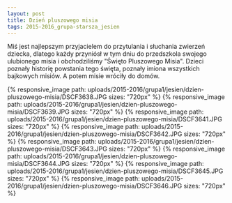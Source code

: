 ```yaml
---
layout: post
title: Dzień pluszowego misia
tags: 2015-2016_grupa-starsza_jesien
---
```


Miś jest najlepszym przyjacielem do przytulania i słuchania zwierzeń dziecka, dlatego każdy przyniósł w tym dniu do przedszkola swojego ulubionego misia i obchodziliśmy "Święto Pluszowego Misia". Dzieci poznały historię powstania tego święta, poznały imiona wszystkich bajkowych misiów. A potem misie wróciły do domów.

{% responsive_image path: uploads/2015-2016/grupa1/jesien/dzien-pluszowego-misia/DSCF3638.JPG sizes: "720px" %}
{% responsive_image path: uploads/2015-2016/grupa1/jesien/dzien-pluszowego-misia/DSCF3639.JPG sizes: "720px" %}
{% responsive_image path: uploads/2015-2016/grupa1/jesien/dzien-pluszowego-misia/DSCF3641.JPG sizes: "720px" %}
{% responsive_image path: uploads/2015-2016/grupa1/jesien/dzien-pluszowego-misia/DSCF3642.JPG sizes: "720px" %}
{% responsive_image path: uploads/2015-2016/grupa1/jesien/dzien-pluszowego-misia/DSCF3643.JPG sizes: "720px" %}
{% responsive_image path: uploads/2015-2016/grupa1/jesien/dzien-pluszowego-misia/DSCF3644.JPG sizes: "720px" %}
{% responsive_image path: uploads/2015-2016/grupa1/jesien/dzien-pluszowego-misia/DSCF3645.JPG sizes: "720px" %}
{% responsive_image path: uploads/2015-2016/grupa1/jesien/dzien-pluszowego-misia/DSCF3646.JPG sizes: "720px" %}